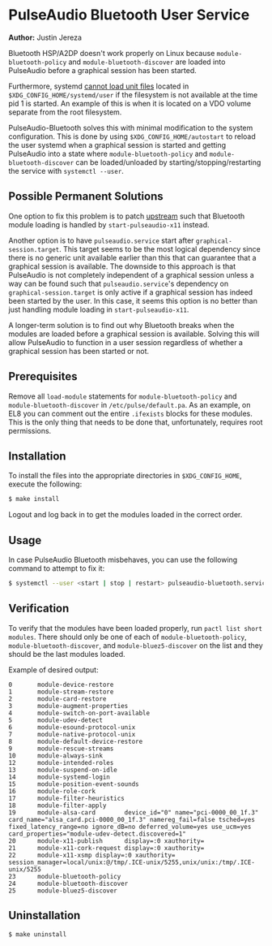 PulseAudio Bluetooth User Service
=================================

**Author:** Justin Jereza

Bluetooth HSP/A2DP doesn't work properly on Linux because `module-bluetooth-policy` and `module-bluetooth-discover` are loaded into PulseAudio before a graphical session has been started.

Furthermore, systemd [cannot load unit files](https://www.freedesktop.org/software/systemd/man/systemctl.html#enable%20UNIT%E2%80%A6) located in `$XDG_CONFIG_HOME/systemd/user` if the filesystem is not available at the time pid 1 is started. An example of this is when it is located on a VDO volume separate from the root filesystem.

PulseAudio-Bluetooth solves this with minimal modification to the system configuration. This is done by using `$XDG_CONFIG_HOME/autostart` to reload the user systemd when a graphical session is started and getting PulseAudio into a state where `module-bluetooth-policy` and `module-bluetooth-discover` can be loaded/unloaded by starting/stopping/restarting the service with `systemctl --user`.

Possible Permanent Solutions
----------------------------

One option to fix this problem is to patch [upstream](https://cgit.freedesktop.org/pulseaudio/pulseaudio/) such that Bluetooth module loading is handled by `start-pulseaudio-x11` instead.

Another option is to have `pulseaudio.service` start after `graphical-session.target`. This target seems to be the most logical dependency since there is no generic unit available earlier than this that can guarantee that a graphical session is available. The downside to this approach is that PulseAudio is not completely independent of a graphical session unless a way can be found such that `pulseaudio.service`'s dependency on `graphical-session.target` is only active if a graphical session has indeed been started by the user. In this case, it seems this option is no better than just handling module loading in `start-pulseaudio-x11`.

A longer-term solution is to find out why Bluetooth breaks when the modules are loaded before a graphical session is available. Solving this will allow PulseAudio to function in a user session regardless of whether a graphical session has been started or not.

Prerequisites
-------------

Remove all `load-module` statements for `module-bluetooth-policy` and `module-bluetooth-discover` in `/etc/pulse/default.pa`. As an example, on EL8 you can comment out the entire `.ifexists` blocks for these modules. This is the only thing that needs to be done that, unfortunately, requires root permissions.

Installation
------------

To install the files into the appropriate directories in `$XDG_CONFIG_HOME`, execute the following:

```sh
$ make install
```

Logout and log back in to get the modules loaded in the correct order.

Usage
-----

In case PulseAudio Bluetooth misbehaves, you can use the following command to attempt to fix it:

```sh
$ systemctl --user <start | stop | restart> pulseaudio-bluetooth.service
```

Verification
------------

To verify that the modules have been loaded properly, run `pactl list short modules`. There should only be one of each of `module-bluetooth-policy`, `module-bluetooth-discover`, and `module-bluez5-discover` on the list and they should be the last modules loaded.

Example of desired output:

```
0       module-device-restore
1       module-stream-restore
2       module-card-restore
3       module-augment-properties
4       module-switch-on-port-available
5       module-udev-detect
6       module-esound-protocol-unix
7       module-native-protocol-unix
8       module-default-device-restore
9       module-rescue-streams
10      module-always-sink
12      module-intended-roles
13      module-suspend-on-idle
14      module-systemd-login
15      module-position-event-sounds
16      module-role-cork
17      module-filter-heuristics
18      module-filter-apply
19      module-alsa-card        device_id="0" name="pci-0000_00_1f.3" card_name="alsa_card.pci-0000_00_1f.3" namereg_fail=false tsched=yes fixed_latency_range=no ignore_dB=no deferred_volume=yes use_ucm=yes card_properties="module-udev-detect.discovered=1"
20      module-x11-publish      display=:0 xauthority=
21      module-x11-cork-request display=:0 xauthority=
22      module-x11-xsmp display=:0 xauthority= session_manager=local/unix:@/tmp/.ICE-unix/5255,unix/unix:/tmp/.ICE-unix/5255
23      module-bluetooth-policy
24      module-bluetooth-discover
25      module-bluez5-discover
```

Uninstallation
--------------

```sh
$ make uninstall
```

